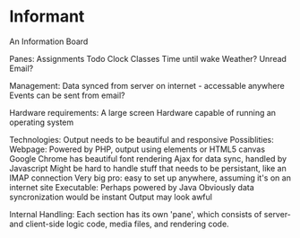 Informant
=========
An Information Board

Panes:
	Assignments
	Todo
	Clock
	Classes
	Time until wake
	Weather?
	Unread Email?

Management:
	Data synced from server on internet - accessable anywhere
	Events can be sent from email?

Hardware requirements:
	A large screen
	Hardware capable of running an operating system

Technologies:
	Output needs to be beautiful and responsive
	Possiblities:
		Webpage:
			Powered by PHP, output using elements or HTML5 canvas
			Google Chrome has beautiful font rendering
			Ajax for data sync, handled by Javascript
			Might be hard to handle stuff that needs to be persistant, like an IMAP connection
			Very big pro: easy to set up anywhere, assuming it's on an internet site
		Executable:
			Perhaps powered by Java
			Obviously data syncronization would be instant
			Output may look awful

Internal Handling:
	Each section has its own 'pane', which consists of server- and client-side logic code, media files, and rendering code.